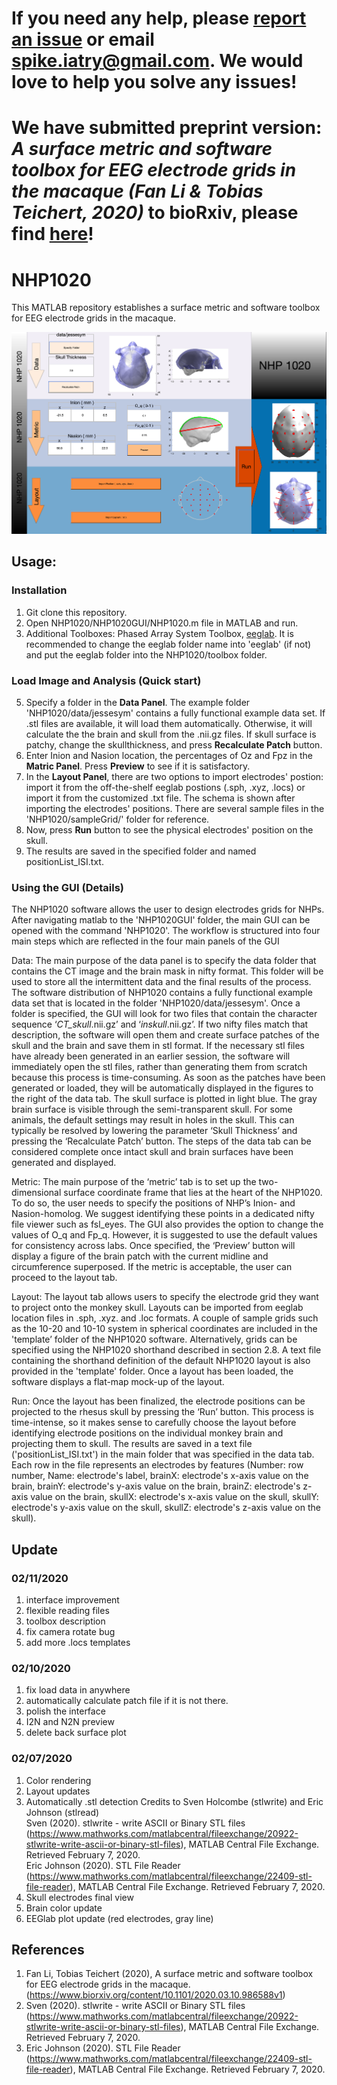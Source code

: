 # If you need any help, please [report an issue](https://github.com/Teichert-Lab/NHP1020/issues) or email spike.iatry@gmail.com. We would love to help you solve any issues!

# We have submitted preprint version: *A surface metric and software toolbox for EEG electrode grids in the macaque (Fan Li & Tobias Teichert, 2020)* to bioRxiv, please find [here](https://www.biorxiv.org/content/10.1101/2020.03.10.986588v1)!

# NHP1020
This MATLAB repository establishes a surface metric and software toolbox for EEG electrode grids in the macaque.

![GUI Overview](GUI.png)

## Usage:
### Installation
1. Git clone this repository.
2. Open NHP1020/NHP1020GUI/NHP1020.m file in MATLAB and run.
3. Additional Toolboxes: Phased Array System Toolbox, [eeglab](https://sccn.ucsd.edu/eeglab/download.php). It is recommended to change the eeglab folder name into 'eeglab' (if not) and put the eeglab folder into the NHP1020/toolbox folder.

### Load Image and Analysis (Quick start)
5. Specify a folder in the **Data Panel**. The example folder 'NHP1020/data/jessesym' contains a fully functional example data set. If .stl files are available, it will load them automatically. Otherwise, it will calculate the the brain and skull from the .nii.gz files. If skull surface is patchy, change the skullthickness, and press **Recalculate Patch** button.
6. Enter Inion and Nasion location, the percentages of Oz and Fpz in the **Matric Panel**. Press **Preview** to see if it is satisfactory. 
7. In the **Layout Panel**, there are two options to import electrodes' postion: import it from the off-the-shelf eeglab postions (.sph, .xyz, .locs) or import it from the customized .txt file. The schema is shown after importing the electrodes' positions. There are several sample files in the 'NHP1020/sampleGrid/' folder for reference.
8. Now, press **Run** button to see the physical electrodes' position on the skull.
9. The results are saved in the specified folder and named positionList_ISI.txt.


### Using the GUI (Details)
The NHP1020 software allows the user to design electrodes grids for NHPs. After navigating matlab to the 'NHP1020GUI' folder, the main GUI can be opened with the command 'NHP1020'. The workflow is structured into four main steps which are reflected in the four main panels of the GUI

Data: The main purpose of the data panel is to specify the data folder that contains the CT image and the brain mask in nifty format. This folder will be used to store all the intermittent data and the final results of the process. The software distribution of NHP1020 contains a fully functional example data set that is located in the folder 'NHP1020/data/jessesym'. Once a folder is specified, the GUI will look for two files that contain the character sequence ‘*CT_skull*.nii.gz’ and ‘*inskull*.nii.gz’. If two nifty files match that description, the software will open them and create surface patches of the skull and the brain and save them in stl format. If the necessary stl files have already been generated in an earlier session, the software will immediately open the stl files, rather than generating them from scratch because this process is time-consuming. As soon as the patches have been generated or loaded, they will be automatically displayed in the figures to the right of the data tab. The skull surface is plotted in light blue. The gray brain surface is visible through the semi-transparent skull. For some animals, the default settings may result in holes in the skull. This can typically be resolved by lowering the parameter ‘Skull Thickness’ and pressing the ‘Recalculate Patch’ button. The steps of the data tab can be considered complete once intact skull and brain surfaces have been generated and displayed.

Metric: The main purpose of the ‘metric’ tab is to set up the two-dimensional surface coordinate frame that lies at the heart of the NHP1020. To do so, the user needs to specify the positions of NHP’s Inion- and Nasion-homolog. We suggest identifying these points in a dedicated nifty file viewer such as fsl_eyes. The GUI also provides the option to change the values of O_q and Fp_q. However, it is suggested to use the default values for consistency across labs. Once specified, the ‘Preview’ button will display a figure of the brain patch with the current midline and circumference superposed. If the metric is acceptable, the user can proceed to the layout tab.

Layout: The layout tab allows users to specify the electrode grid they want to project onto the monkey skull. Layouts can be imported from eeglab location files in .sph, .xyz. and .loc formats. A couple of sample grids such as the 10-20 and 10-10 system in spherical coordinates are included in the 'template’ folder of the NHP1020 software. Alternatively, grids can be specified using the NHP1020 shorthand described in section 2.8. A text file containing the shorthand definition of the default NHP1020 layout is also provided in the 'template' folder. Once a layout has been loaded, the software displays a flat-map mock-up of the layout.

Run: Once the layout has been finalized, the electrode positions can be projected to the rhesus skull by pressing the ‘Run’ button. This process is time-intense, so it makes sense to carefully choose the layout before identifying electrode positions on the individual monkey brain and projecting them to skull. The results are saved in a text file ('positionList\_ISI.txt') in the main folder that was specified in the data tab. Each row in the file represents an electrodes by features (Number: row number, Name: electrode's label, brainX: electrode's x-axis value on the brain, brainY: electrode's y-axis value on the brain, brainZ: electrode's z-axis value on the brain, skullX: electrode's x-axis value on the skull, skullY: electrode's y-axis value on the skull, skullZ: electrode's z-axis value on the skull). 


## Update

### 02/11/2020
1. interface improvement
2. flexible reading files
3. toolbox description
4. fix camera rotate bug
5. add more .locs templates

### 02/10/2020
1. fix load data in anywhere
2. automatically calculate patch file if it is not there.
3. polish the interface
4. I2N and N2N preview
5. delete back surface plot

### 02/07/2020
1. Color rendering
2. Layout updates
3. Automatically .stl detection 
Credits to Sven Holcombe (stlwrite) and Eric Johnson (stlread)  
Sven (2020). stlwrite - write ASCII or Binary STL files (https://www.mathworks.com/matlabcentral/fileexchange/20922-stlwrite-write-ascii-or-binary-stl-files), MATLAB Central File Exchange. Retrieved February 7, 2020.  
Eric Johnson (2020). STL File Reader (https://www.mathworks.com/matlabcentral/fileexchange/22409-stl-file-reader), MATLAB Central File Exchange. Retrieved February 7, 2020.
4. Skull electrodes final view
5. Brain color update
6. EEGlab plot update (red electrodes, gray line)

## References
1. Fan Li, Tobias Teichert (2020), A surface metric and software toolbox for EEG electrode grids in the macaque. (https://www.biorxiv.org/content/10.1101/2020.03.10.986588v1)
2. Sven (2020). stlwrite - write ASCII or Binary STL files (https://www.mathworks.com/matlabcentral/fileexchange/20922-stlwrite-write-ascii-or-binary-stl-files), MATLAB Central File Exchange. Retrieved February 7, 2020.  
3. Eric Johnson (2020). STL File Reader (https://www.mathworks.com/matlabcentral/fileexchange/22409-stl-file-reader), MATLAB Central File Exchange. Retrieved February 7, 2020.
